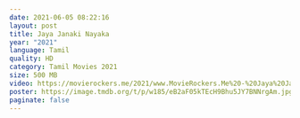 ```yaml
---
date: 2021-06-05 08:22:16
layout: post
title: Jaya Janaki Nayaka
year: "2021"
language: Tamil
quality: HD
category: Tamil Movies 2021
size: 500 MB
video: https://movierockers.me/2021/www.MovieRockers.Me%20-%20Jaya%20Janaki%20Nayaka%20(2021)%20HDRip%20Tamil%20480p.mp4
poster: https://image.tmdb.org/t/p/w185/eB2aF05kTEcH9Bhu5JY7BNNrgAm.jpg
paginate: false
---
```

